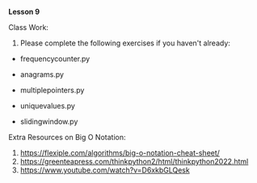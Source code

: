 **Lesson 9**

Class Work:

1. Please complete the following exercises if you haven't already:

- frequencycounter.py

- anagrams.py

- multiplepointers.py

- uniquevalues.py

- slidingwindow.py

Extra Resources on Big O Notation:

1. https://flexiple.com/algorithms/big-o-notation-cheat-sheet/
2. https://greenteapress.com/thinkpython2/html/thinkpython2022.html
3. https://www.youtube.com/watch?v=D6xkbGLQesk
